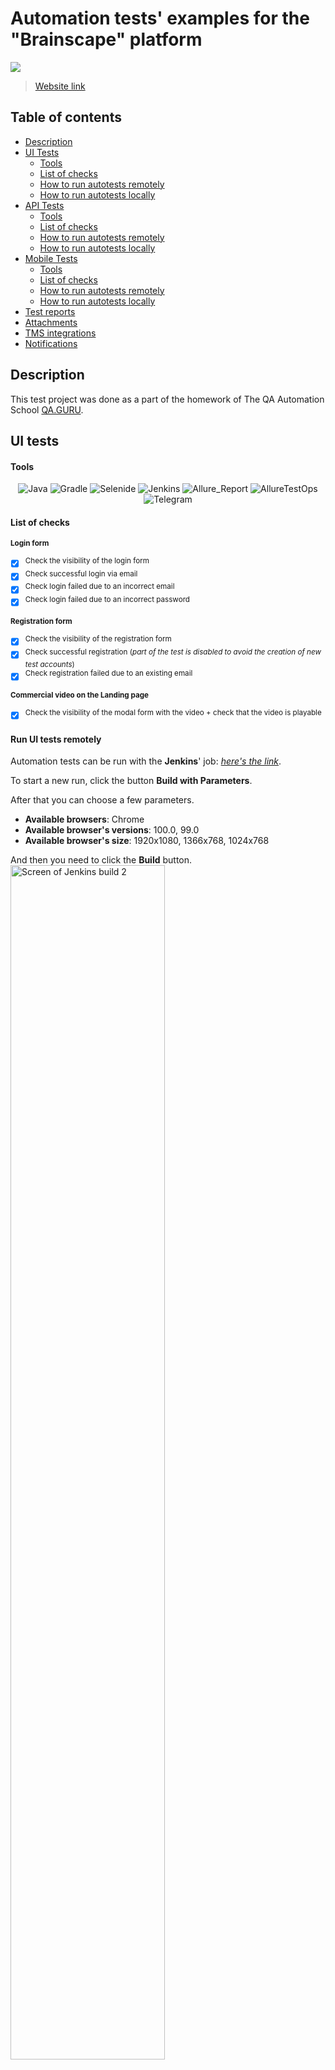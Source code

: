 # Automation tests' examples for the "Brainscape" platform

![](https://theme.zdassets.com/theme_assets/2092825/5f93252045a23abd2bb2929b16bb400d58ed0787.png)
> <a target="_blank" href="https://www.brainscape.com/">Website link</a>

## Table of contents
- [Description](#Description)
- [UI Tests](#ui-tests)
  - [Tools](#tools)
  - [List of checks](#list-of-checks)
  - [How to run autotests remotely](#run-ui-tests-remotely)
  - [How to run autotests locally](#run-ui-tests-locally)
- [API Tests](#api-tests)
  - [Tools](#tools-1)
  - [List of checks](#list-of-checks-1)
  - [How to run autotests remotely](#run-api-tests-remotely)
  - [How to run autotests locally](#run-api-tests-locally)
- [Mobile Tests](#mobile-tests)
  - [Tools](#tools-2)
  - [List of checks](#list-of-checks-2)
  - [How to run autotests remotely](#run-mobile-tests-remotely)
  - [How to run autotests locally](#run-mobile-tests-locally)
- [Test reports](#test-reports)
- [Attachments](#Attachments)
- [TMS integrations](#tms-integrations)
- [Notifications](#Notifications)

## <a name="Description">Description</a>
This test project was done as a part of the homework of The QA Automation School <a href="https://qa.guru/">QA.GURU</a>. 

## <a name="UI">UI tests</a>

#### <a name="Tools">Tools</a>
<p align="center">
<img title="Java" src="readme-content/logos/Java.png">
<img title="Gradle" src="/readme-content/logos//Gradle.png">
<img title="Selenide" src="/readme-content/logos/Selenide.png">
<img title="Jenkins" src="/readme-content/logos/Jenkins.png">
<img title="Allure_Report" src="/readme-content/logos/Allure_Report.png">
<img title="AllureTestOps" src="/readme-content/logos/AllureTestOps.png">
<img title="Telegram" src="/readme-content/logos/Telegram.png"></p>

#### <a name="ListOfChecks">List of checks</a>

<sup>**Login form**
- [x] <sup>Check the visibility of the login form
- [x] <sup>Check successful login via email
- [x] <sup>Check login failed due to an incorrect email
- [x] <sup>Check login failed due to an incorrect password

<sup>**Registration form**
- [x] <sup>Check the visibility of the registration form
- [x] <sup>Check successful registration (_part of the test is disabled to avoid the creation of new test accounts_)
- [x] <sup>Check registration failed due to an existing email

<sup>**Commercial video on the Landing page**
- [x] <sup>Check the visibility of the modal form with the video + check that the video is playable</sup>

#### <a name="how-to-run-autotests-remotely">Run UI tests remotely</a>
Automation tests can be run with the **Jenkins**' job: <a href="https://jenkins.autotests.cloud/job/016-Nusae-brainscape-project-ui-tests/">_here's the link_</a>.

To start a new run, click the button **Build with Parameters**.

After that you can choose a few parameters.

- **Available browsers**: Chrome
- **Available browser's versions**: 100.0, 99.0
- **Available browser's size**: 1920x1080, 1366x768, 1024x768

And then you need to click the **Build** button.
<img width="70%" title="Screen of Jenkins build 2" src="/readme-content/images/Build.png">

#### <a name="how-to-run-autotests-locally">Run UI tests locally (CURRENTLY UNAVAILABLE)</a>
Here's the command to start a new run locally:
```bash
./gradlew clean ui_test -Denv=local
```
:exclamation: If you don't have access to the property file with creds, you might want to replace it with your own test data (e.g., you could create your test user and use its creds).
In this case use this command:
```bash
./gradlew clean ui_test -Denv=local -DtestUserEmail="your_user_email" -DtestUserPassword="your_user_password" -DtestUserNameAndSurname="your_user_name_and_surname"
```

## <a name="api-tests">API tests</a>

#### <a name="Tools">Tools</a>
<p align="center">
<img title="Java" src="readme-content/logos/Java.png">
<img title="Gradle" src="/readme-content/logos//Gradle.png">
<img title="Rest Assured" src="/readme-content/logos/Rest_Assured.png">
<img title="Jenkins" src="/readme-content/logos/Jenkins.png">
<img title="Allure_Report" src="/readme-content/logos/Allure_Report.png">
<img title="AllureTestOps" src="/readme-content/logos/AllureTestOps.png">
<img title="Telegram" src="/readme-content/logos/Telegram.png"></p>

#### <a name="ListOfChecks">List of checks</a>
<sup>**User profile**
- [x] <sup>Get user's profile info (/api/profile)
- [x] <sup>Get user's profile info (/api/v2)

<sup>**Deck creation**
- [x] <sup>Create a new deck with admin permission
- [x] <sup>Create a new deck without admin permission
- [x] <sup>Create a new deck in non-existent class 
- [x] <sup>Create a new deck by unauthorized user

<sup>**Deck removal**
- [x] <sup>Remove deck with admin permission
- [x] <sup>Remove deck without admin permission
- [x] <sup>Remove a non-existent deck
- [x] <sup>Remove deck by an unauthorized user

#### <a name="how-to-run-autotests-remotely">Run API tests remotely (CURRENTLY UNAVAILABLE)</a>
You can run API automation tests remotely by Jenkins job: <a href="https://jenkins.autotests.cloud/job/016-Nusae-brainscape-project-api-tests/">_link_</a>

#### <a name="how-to-run-autotests-locally">Run API tests locally</a>
If you have access to the hidden property file with user creds, use this:
```bash
./gradlew clean api_test
```
:exclamation: If you don't have access to the property file with creds, you might want to replace it with your own test data (e.g., you could create your test user and use its creds).
In this case use this command:
```bash
./gradlew clean api_test -DuserEmail="your_user_email" -DuserPassword="your_user_password"
```

## <a name="api-tests">Mobile tests</a>

#### <a name="Tools">Tools</a>
<p align="center">
<img title="Java" src="readme-content/logos/Java.png">
<img title="Gradle" src="/readme-content/logos//Gradle.png">
<img title="Selenide" src="/readme-content/logos/Selenide.png">
<img width="4%" title="Appium" src="/readme-content/logos/Appium.svg">
<img width="4%" title="Browserstack" src="/readme-content/logos/Browserstack.svg">
<img title="Jenkins" src="/readme-content/logos/Jenkins.png">
<img title="Allure_Report" src="/readme-content/logos/Allure_Report.png">
<img title="AllureTestOps" src="/readme-content/logos/AllureTestOps.png">
<img title="Telegram" src="/readme-content/logos/Telegram.png"></p>

#### <a name="ListOfChecks">List of checks</a>
<sup>**Login form**
- [x] <sup>Check the visibility of the login form
- [x] <sup>Check successful login via email
- [x] <sup>Check login failed due to an incorrect credentials

#### <a name="how-to-run-autotests-remotely">Run Mobile tests remotely (CURRENTLY UNAVAILABLE)</a>
You can run Mobile automation tests remotely by Jenkins job: <a href="https://jenkins.autotests.cloud/job/016-Nusae-brainscape-project-mobile-tests/">_link_</a>

#### <a name="how-to-run-autotests-locally">Run Mobile tests locally</a>
If you have access to the hidden property file with user creds, use this:
```bash
./gradlew clean mobile_test -DdeviceHost=emulator
```
or
```bash
./gradlew clean mobile_test -DdeviceHost=real
```
:exclamation: If you don't have access to the property file with creds, you might want to replace it with your own test data (e.g., you could create your test user and use its creds).
In this case use this command:
```bash
./gradlew clean mobile_test -DdeviceHost=emulator -DuserEmail="your_user_email" -DuserPassword="your_user_password" -DuserName="your_user_firstname"
```

## <a name="test-reports">Test reports</a>
**For remote runs**:
A test report will be automatically generated after an autotests run's completion. You can check an **Allure report** in the **Jenkins** interface:
<p align="center"> 
<img width="45%" title="Screen where to find Allure report" src="/readme-content/images/Allure.png"> 
<img width="45%" title="Screen with Allure report" src="/readme-content/images/Allure%20Report.png"> </p>

**For local runs**:
Run the task "allureServe"
<p align="center">
<img width="90%" title="Screen allureServe" src="/readme-content/images/allureServe.png"> </p>

## <a name="Attachments">Attachments</a>
Each test result in **Allure reports** includes attachments, such as screenshot, page source, video, and browser console logs.
<p align="center">
<img width="90%" title="Screen of attaches" src="/readme-content/images/Attachments.png"> </p>


Example of the video with record of the test execution:
<p align="center">
<img width="90%" title="Gif of video" src="/readme-content/images/Video%20from%20test%20run.gif"> </p>

## <a name="TMS">TMS integrations</a>
Test run results will also be available in the test management system **Allure TestOps**.
<p align="center"> 
<img width="45%" title="Screen where to find Allure TetsOps" src="/readme-content/images/Allure%20TestOps.png"> 
<img width="45%" title="Screen with testcases in Allure TetsOps" src="/readme-content/images/Allure%20TestOps%20Report.png"> </p>

## <a name="Notifications">Notifications</a>
The **telegram bot** will send a message to the **telegram group** about the completion of a test run. The text of the bot's message includes a link to the **Allure test report** in the **Jenkins**.

<p align="center"> <img width="50%" title="Telegram message" src="/readme-content/images/Telegram%20message.png"> </p>
